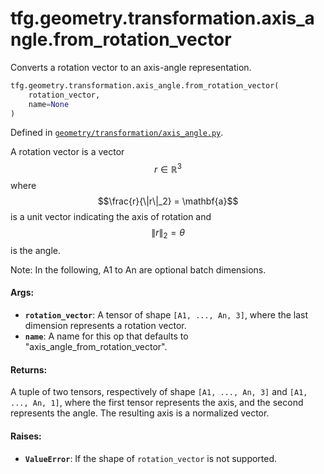 <div itemscope itemtype="http://developers.google.com/ReferenceObject">
<meta itemprop="name" content="tfg.geometry.transformation.axis_angle.from_rotation_vector" />
<meta itemprop="path" content="Stable" />
</div>

# tfg.geometry.transformation.axis_angle.from_rotation_vector

Converts a rotation vector to an axis-angle representation.

``` python
tfg.geometry.transformation.axis_angle.from_rotation_vector(
    rotation_vector,
    name=None
)
```



Defined in [`geometry/transformation/axis_angle.py`](https://github.com/tensorflow/agents/tree/master/tensorflow_graphics/geometry/transformation/axis_angle.py).

<!-- Placeholder for "Used in" -->

A rotation vector is a vector $$r \in \mathbb{R}^3$$ where
$$\frac{r}{\|r\|_2} = \mathbf{a}$$ is a unit vector indicating the axis of
rotation and $$\|r\|_2 = \theta$$ is the angle.

Note:
  In the following, A1 to An are optional batch dimensions.

#### Args:

* <b>`rotation_vector`</b>: A tensor of shape `[A1, ..., An, 3]`, where the last
    dimension represents a rotation vector.
* <b>`name`</b>: A name for this op that defaults to "axis_angle_from_rotation_vector".


#### Returns:

A tuple of two tensors, respectively of shape `[A1, ..., An, 3]` and
`[A1, ..., An, 1]`, where the first tensor represents the axis, and the
second represents the angle. The resulting axis is a normalized vector.


#### Raises:

* <b>`ValueError`</b>: If the shape of `rotation_vector` is not supported.
